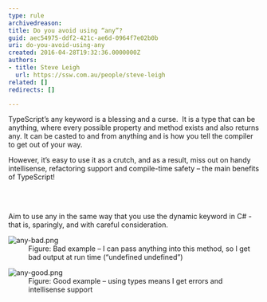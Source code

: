 ```yaml
---
type: rule
archivedreason: 
title: Do you avoid using “any”?
guid: aec54975-ddf2-421c-ae6d-0964f7e02b0b
uri: do-you-avoid-using-any
created: 2016-04-28T19:32:36.0000000Z
authors:
- title: Steve Leigh
  url: https://ssw.com.au/people/steve-leigh
related: []
redirects: []

---
```



<p class="p1">TypeScript’s any keyword is a blessing and a curse.&#160; It is a type that can be anything, where every possible property and method exists and also returns any. It can be casted to and from anything and is how you tell the compiler to get out of your way. </p><p class="p1">However, it’s easy to use it as a crutch, and as a result, miss out on handy intellisense, refactoring support and compile-time safety – the main benefits of TypeScript!</p>
<br><excerpt class='endintro'></excerpt><br>
<p>Aim to use any in the same way that you use the dynamic keyword in C# - that is, sparingly, and with careful consideration.</p><dl class="badImage"><dt><img src="/PublishingImages/any-bad.png" alt="any-bad.png" data-pin-nopin="true" /></dt><dd>Figure&#58; Bad example&#160;– I can pass anything into this method, so I get bad output at run time (“undefined undefined”)</dd></dl><dl class="goodImage"><dt><img src="/PublishingImages/any-good.png" alt="any-good.png" /></dt><dd>Figure&#58; Good example&#160;– using types means I get errors and intellisense support </dd></dl> ​


